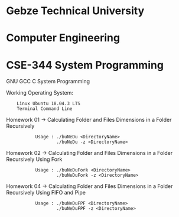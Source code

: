 # Gebze Technical University
# Computer Engineering
# CSE-344 System Programming

GNU GCC C System Programming

Working Operating System:

        Linux Ubuntu 18.04.3 LTS
        Terminal Command Line

Homework 01 -> Calculating Folder and Files Dimensions in a Folder Recursively
               
               Usage : ./buNeDu <DirectoryName>
                       ./buNeDu -z <DirectoryName>
                       
Homework 02 -> Calculating Folder and Files Dimensions in a Folder Recursively Using Fork
               
               Usage : ./buNeDuFork <DirectoryName>
                       ./buNeDuFork -z <DirectoryName>
                       
                       
Homework 04 -> Calculating Folder and Files Dimensions in a Folder Recursively Using FIFO and Pipe
               
               Usage : ./buNeDuFPF <DirectoryName>
                       ./buNeDuFPF -z <DirectoryName>
